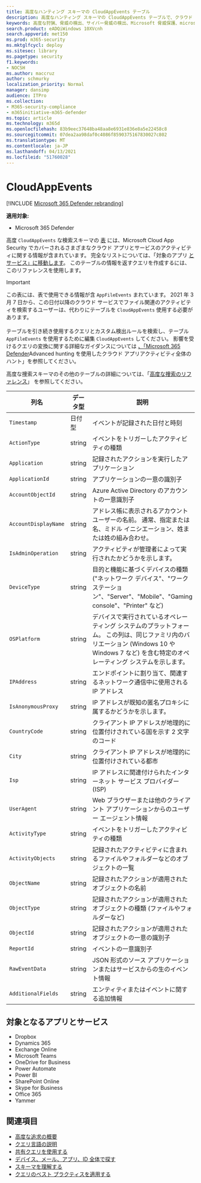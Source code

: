 ```yaml
---
title: 高度なハンティング スキーマの CloudAppEvents テーブル
description: 高度なハンティング スキーマの CloudAppEvents テーブルで、クラウド アプリとサービスからのイベントについて説明します。
keywords: 高度な狩猟、脅威の検出、サイバー脅威の検出、Microsoft 脅威保護、microsoft 365、mtp、m365、検索、クエリ、テレメトリ、スキーマ参照、kusto、table、column、データ型、説明、CloudAppEvents、CloudAppEvents、Cloud App Security、MCAS
search.product: eADQiWindows 10XVcnh
search.appverid: met150
ms.prod: m365-security
ms.mktglfcycl: deploy
ms.sitesec: library
ms.pagetype: security
f1.keywords:
- NOCSH
ms.author: maccruz
author: schmurky
localization_priority: Normal
manager: dansimp
audience: ITPro
ms.collection:
- M365-security-compliance
- m365initiative-m365-defender
ms.topic: article
ms.technology: m365d
ms.openlocfilehash: 83b9eec37648ba48aa8e6931e836e8a5e22458c8
ms.sourcegitcommit: 07dea2aa98daf0c4086f8590375167830027c802
ms.translationtype: MT
ms.contentlocale: ja-JP
ms.lasthandoff: 04/13/2021
ms.locfileid: "51760028"
---
```

# <a name="cloudappevents"></a>CloudAppEvents

[!INCLUDE [Microsoft 365 Defender rebranding](../includes/microsoft-defender.md)]


**適用対象:**
- Microsoft 365 Defender



高度 `CloudAppEvents` な検索スキーマの [表](advanced-hunting-overview.md) には、Microsoft Cloud App Security でカバーされるさまざまなクラウド アプリとサービスのアクティビティに関する情報が含まれています。 完全なリストについては、「対象のアプリ [とサービス」に移動します](#apps-and-services-covered)。 このテーブルの情報を返すクエリを作成するには、このリファレンスを使用します。 

>[!IMPORTANT]
>この表には、表で使用できる情報が含 `AppFileEvents` まれています。 2021 年 3 月 7 日から、この日付以降のクラウド サービスでファイル関連のアクティビティを検索するユーザーは、代わりにテーブルを `CloudAppEvents` 使用する必要があります。 <br><br>テーブルを引き続き使用するクエリとカスタム検出ルールを検索し、テーブル `AppFileEvents` を使用するために編集 `CloudAppEvents` してください。 影響を受けるクエリの変換に関する詳細なガイダンスについては [、「Microsoft 365 Defender](https://techcommunity.microsoft.com/t5/microsoft-365-defender/hunt-across-cloud-app-activities-with-microsoft-365-defender/ba-p/1893857)Advanced hunting を使用したクラウド アプリアクティビティ全体のハント」を参照してください。


高度な捜索スキーマのその他のテーブルの詳細については、「[高度な捜索のリファレンス](advanced-hunting-schema-tables.md)」 を参照してください。

| 列名 | データ型 | 説明 |
|-------------|-----------|-------------|
| `Timestamp` | 日付型 | イベントが記録された日付と時刻 |
| `ActionType` | string | イベントをトリガーしたアクティビティの種類 |
| `Application` | string | 記録されたアクションを実行したアプリケーション |
| `ApplicationId` | string | アプリケーションの一意の識別子 |
| `AccountObjectId` | string | Azure Active Directory のアカウントの一意識別子 |
| `AccountDisplayName` | string | アドレス帳に表示されるアカウント ユーザーの名前。 通常、指定または名、ミドル イニシエーション、姓または姓の組み合わせ。 |
| `IsAdminOperation` | string | アクティビティが管理者によって実行されたかどうかを示します。 |
| `DeviceType` | string | 目的と機能に基づくデバイスの種類 ("ネットワーク デバイス"、"ワークステーション"、"Server"、"Mobile"、"Gaming console"、"Printer" など) | 
| `OSPlatform` | string | デバイスで実行されているオペレーティング システムのプラットフォーム。 この列は、同じファミリ内のバリエーション (Windows 10 や Windows 7 など) を含む特定のオペレーティング システムを示します。 |
| `IPAddress` | string | エンドポイントに割り当て、関連するネットワーク通信中に使用される IP アドレス |
| `IsAnonymousProxy` | string | IP アドレスが既知の匿名プロキシに属するかどうかを示します。 |
| `CountryCode` | string | クライアント IP アドレスが地理的に位置付けされている国を示す 2 文字のコード |
| `City` | string | クライアント IP アドレスが地理的に位置付けされている都市 |
| `Isp` | string | IP アドレスに関連付けられたインターネット サービス プロバイダー (ISP) |
| `UserAgent` | string | Web ブラウザーまたは他のクライアント アプリケーションからのユーザー エージェント情報 |
| `ActivityType` | string | イベントをトリガーしたアクティビティの種類 |
| `ActivityObjects` | string | 記録されたアクティビティに含まれるファイルやフォルダーなどのオブジェクトの一覧 |
| `ObjectName` | string | 記録されたアクションが適用されたオブジェクトの名前 |
| `ObjectType` | string | 記録されたアクションが適用されたオブジェクトの種類 (ファイルやフォルダーなど) |
| `ObjectId` | string | 記録されたアクションが適用されたオブジェクトの一意の識別子 |
| `ReportId` | string | イベントの一意識別子 |
| `RawEventData` | string | JSON 形式のソース アプリケーションまたはサービスからの生のイベント情報 |
| `AdditionalFields` | string | エンティティまたはイベントに関する追加情報 |

## <a name="apps-and-services-covered"></a>対象となるアプリとサービス

- Dropbox
- Dynamics 365
- Exchange Online
- Microsoft Teams
- OneDrive for Business
- Power Automate
- Power BI
- SharePoint Online
- Skype for Business
- Office 365
- Yammer 

## <a name="related-topics"></a>関連項目
- [高度な追求の概要](advanced-hunting-overview.md)
- [クエリ言語の説明](advanced-hunting-query-language.md)
- [共有クエリを使用する](advanced-hunting-shared-queries.md)
- [デバイス、メール、アプリ、ID 全体で探す](advanced-hunting-query-emails-devices.md)
- [スキーマを理解する](advanced-hunting-schema-tables.md)
- [クエリのベスト プラクティスを適用する](advanced-hunting-best-practices.md)
